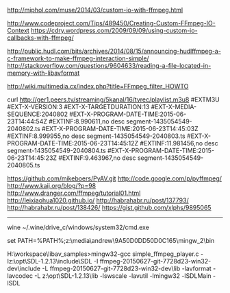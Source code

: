 http://miphol.com/muse/2014/03/custom-io-with-ffmpeg.html

http://www.codeproject.com/Tips/489450/Creating-Custom-FFmpeg-IO-Context
https://cdry.wordpress.com/2009/09/09/using-custom-io-callbacks-with-ffmpeg/

http://public.hudl.com/bits/archives/2014/08/15/announcing-hudlffmpeg-a-c-framework-to-make-ffmpeg-interaction-simple/
http://stackoverflow.com/questions/9604633/reading-a-file-located-in-memory-with-libavformat

http://wiki.multimedia.cx/index.php?title=FFmpeg_filter_HOWTO

curl http://ger1.peers.tv/streaming/5kanal/16/tvrec/playlist.m3u8
#EXTM3U
#EXT-X-VERSION:3
#EXT-X-TARGETDURATION:13
#EXT-X-MEDIA-SEQUENCE:2040802
#EXT-X-PROGRAM-DATE-TIME:2015-06-23T14:44:54Z
#EXTINF:8.990611,no desc
segment-1435054549-2040802.ts
#EXT-X-PROGRAM-DATE-TIME:2015-06-23T14:45:03Z
#EXTINF:8.999955,no desc
segment-1435054549-2040803.ts
#EXT-X-PROGRAM-DATE-TIME:2015-06-23T14:45:12Z
#EXTINF:11.981456,no desc
segment-1435054549-2040804.ts
#EXT-X-PROGRAM-DATE-TIME:2015-06-23T14:45:23Z
#EXTINF:9.463967,no desc
segment-1435054549-2040805.ts

https://github.com/mikeboers/PyAV.git
http://code.google.com/p/pyffmpeg/
http://www.kaij.org/blog/?p=98
http://www.dranger.com/ffmpeg/tutorial01.html
http://leixiaohua1020.github.io/
http://habrahabr.ru/post/137793/
http://habrahabr.ru/post/138426/
https://gist.github.com/xlphs/9895065

*****************************************************************

wine ~/.wine/drive_c/windows/system32/cmd.exe

set PATH=%PATH%;z:\media\andrew\9A50D0DD50D0C165\mingw_2\bin

H:\workspace\libav_samples>mingw32-gcc simple_ffmpeg_player.c -Iz:\opt\SDL-1.2.13\include\SDL -I ffmpeg-20150627-git-7728d23-win32-dev\include -L ffmpeg-20150627-git-7728d23-win32-dev\lib -lavformat -lavcodec  -L z:\opt\SDL-1.2.13\lib -lswscale -lavutil -lmingw32 -lSDLMain -lSDL
